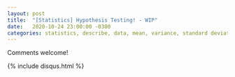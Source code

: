 ```yaml
---
layout: post
title:  "[Statistics] Hypothesis Testing! - WIP"
date:   2020-10-24 23:00:00 -0300
categories: statistics, describe, data, mean, variance, standard deviation, normal, skewness, kurtosis
---
```



Comments welcome!

{% include disqus.html %}
